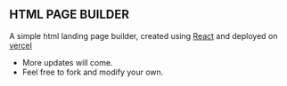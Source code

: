## HTML PAGE BUILDER

A simple html landing page builder, created using [React](https://reactjs.org/) and deployed on [vercel](http://vercel.com/)

- More updates will come.
- Feel free to fork and modify your own.
